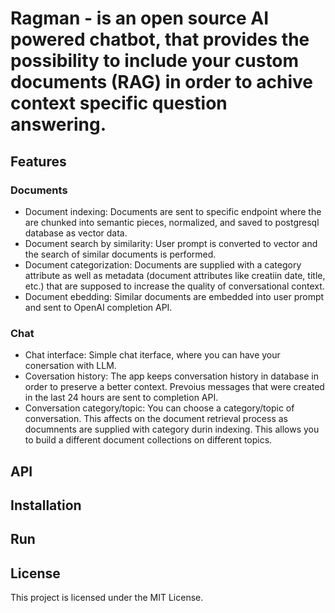 # Ragman - is an open source AI powered chatbot, that provides the possibility to include your custom documents (RAG) in order to achive context specific question answering. 

## Features
### Documents
- Document indexing: Documents are sent to specific endpoint where the are chunked into semantic pieces, normalized, and saved to postgresql database as vector data.
- Document search by similarity: User prompt is converted to vector and the search of similar documents is performed.
- Document categorization: Documents are supplied with a category attribute as well as metadata (document attributes like creatiin date, title, etc.) that are supposed to increase the quality of conversational context.
- Document ebedding: Similar documents are embedded into user prompt and sent to OpenAI completion API.
### Chat
- Chat interface: Simple chat iterface, where you can have your conersation with LLM.
- Coversation history: The app keeps conversation history in database in order to preserve a better context. 
  Prevoius messages that were created in the last 24 hours are sent to completion API.
- Conversation category/topic: You can choose a category/topic of conversation. This affects on the document retrieval process as documnents are supplied with category durin indexing.
  This allows you to build a different document collections on different topics.
## API

## Installation

## Run

## License
This project is licensed under the MIT License.
